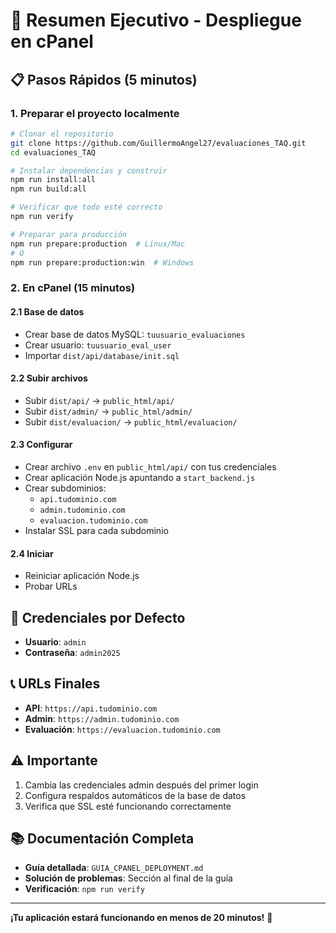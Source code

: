 # 🚀 Resumen Ejecutivo - Despliegue en cPanel

## 📋 Pasos Rápidos (5 minutos)

### 1. Preparar el proyecto localmente
```bash
# Clonar el repositorio
git clone https://github.com/GuillermoAngel27/evaluaciones_TAQ.git
cd evaluaciones_TAQ

# Instalar dependencias y construir
npm run install:all
npm run build:all

# Verificar que todo esté correcto
npm run verify

# Preparar para producción
npm run prepare:production  # Linux/Mac
# O
npm run prepare:production:win  # Windows
```

### 2. En cPanel (15 minutos)

#### 2.1 Base de datos
- Crear base de datos MySQL: `tuusuario_evaluaciones`
- Crear usuario: `tuusuario_eval_user`
- Importar `dist/api/database/init.sql`

#### 2.2 Subir archivos
- Subir `dist/api/` → `public_html/api/`
- Subir `dist/admin/` → `public_html/admin/`
- Subir `dist/evaluacion/` → `public_html/evaluacion/`

#### 2.3 Configurar
- Crear archivo `.env` en `public_html/api/` con tus credenciales
- Crear aplicación Node.js apuntando a `start_backend.js`
- Crear subdominios:
  - `api.tudominio.com`
  - `admin.tudominio.com`
  - `evaluacion.tudominio.com`
- Instalar SSL para cada subdominio

#### 2.4 Iniciar
- Reiniciar aplicación Node.js
- Probar URLs

## 🔑 Credenciales por Defecto
- **Usuario**: `admin`
- **Contraseña**: `admin2025`

## 📞 URLs Finales
- **API**: `https://api.tudominio.com`
- **Admin**: `https://admin.tudominio.com`
- **Evaluación**: `https://evaluacion.tudominio.com`

## ⚠️ Importante
1. Cambia las credenciales admin después del primer login
2. Configura respaldos automáticos de la base de datos
3. Verifica que SSL esté funcionando correctamente

## 📚 Documentación Completa
- **Guía detallada**: `GUIA_CPANEL_DEPLOYMENT.md`
- **Solución de problemas**: Sección al final de la guía
- **Verificación**: `npm run verify`

---

**¡Tu aplicación estará funcionando en menos de 20 minutos!** 🎉
